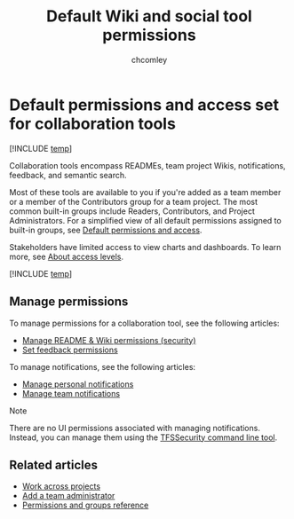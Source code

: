 ﻿---
title: Default Wiki and social tool permissions
titleSuffix: Azure DevOps 
description: Default permission and access assignments made to social tools such as alerts, Wiki, and feedback for Azure DevOps 
ms.technology: devops-collab
ms.prod: devops
ms.assetid:  
ms.manager: mijacobs
ms.author: chcomley
author: chcomley
ms.topic: reference
ms.date: 12/17/2018  
monikerRange: '>= tfs-2017'
---

# Default permissions and access set for collaboration tools

[!INCLUDE [temp](../../includes/version-tfs-2017-through-vsts.md)]

Collaboration tools encompass READMEs, team project Wikis, notifications, feedback, and semantic search.  

Most of these tools are available to you if you're added as a team member or a member of the Contributors group for a team project. The most common built-in groups include Readers, Contributors, and Project Administrators. For a simplified view of all default permissions assigned to built-in groups, see [Default permissions and access](../../organizations/security/permissions-access.md).  

Stakeholders have limited access to view charts and dashboards. To learn more, see [About access levels](../../organizations/security/access-levels.md).

[!INCLUDE [temp](../../organizations/security/includes/wiki.md)]

## Manage permissions

To manage permissions for a collaboration tool, see the following articles:

- [Manage README & Wiki permissions (security)](manage-readme-wiki-permissions.md?toc=/azure/devops/project/wiki/toc.json&bc=/azure/devops/project/wiki/breadcrumb/toc.json)
- [Set feedback permissions](../feedback/give-permissions-feedback.md?toc=/azure/devops/project/feedback/toc.json&bc=/azure/devops/project/wiki/project/feedback/toc.json )

To manage notifications, see the following articles:

- [Manage personal notifications](../../notifications/howto-manage-personal-notifications.md?toc=/azure/devops/notifications/toc.json&bc=/azure/devops/notifications/breadcrumb/toc.json)
- [Manage team notifications](../../notifications/howto-manage-team-notifications.md?toc=/azure/devops/notifications/toc.json&bc=/azure/devops/notifications/breadcrumb/toc.json)

>[!NOTE]
>There are no UI permissions associated with managing notifications. Instead, you can manage them using the [TFSSecurity command line tool](/azure/devops/server/command-line/tfssecurity-cmd#collection-level-permissions).

## Related articles

- [Work across projects](../navigation/work-across-projects.md)
- [Add a team administrator](../../organizations/settings/add-team-administrator.md)
- [Permissions and groups reference](../../organizations/security/permissions.md)
